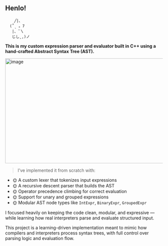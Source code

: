 ## Henlo! 
        ╱|、
      (˚ˎ 。7  
       |、˜〵          
       じしˍ,)ノ

**This is my custom expression parser and evaluator built in C++ using a hand-crafted Abstract Syntax Tree (AST).**

<img width="1453" height="335" alt="image" src="https://github.com/user-attachments/assets/2fdb4330-de6c-4a6a-9ce3-4924af839c53" />

> I’ve implemented it from scratch with:

- 🌞 A custom lexer that tokenizes input expressions  
- 🌞 A recursive descent parser that builds the AST  
- 🌞 Operator precedence climbing for correct evaluation  
- 🌞 Support for unary and grouped expressions  
- 🌞 Modular AST node types like `IntExpr`, `BinaryExpr`, `GroupedExpr`

I focused heavily on keeping the code clean, modular, and expressive — while learning how real interpreters parse and evaluate structured input.

This project is a learning-driven implementation meant to mimic how compilers and interpreters process syntax trees, with full control over parsing logic and evaluation flow.


